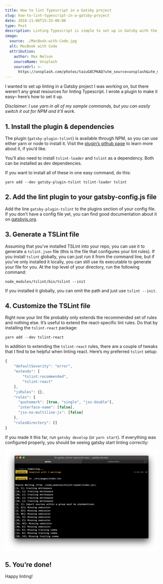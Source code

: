 ```yaml
---
title: How to lint Typescript in a Gatsby project
slug: how-to-lint-typescript-in-a-gatsby-project
date: 2018-11-06T15:33-08:00
type: Post
description: Linting Typescript is simple to set up in Gatsby with the help of a plugin.
image:
  source: ./MacBook-with-Code.jpg
  alt: MacBook with Code
  attribution:
    author: Max Nelson
    sourceName: Unsplash
    sourceUrl: >-
      https://unsplash.com/photos/taiuG8CPKAQ?utm_source=unsplash&utm_medium=referral&utm_content=creditCopyText
---
```


I wanted to set up linting in a Gatsby project I was working on, but there weren’t any great resources for linting Typescript. I wrote a plugin to make it easy– here’s how to set it up.

_Disclaimer: I use yarn in all of my sample commands, but you can easily switch it out for NPM and it’ll work._

## 1. Install the plugin & dependencies

The plugin (`gatsby-plugin-tslint`) is available through NPM, so you can use either yarn or node to install it. Visit the [plugin’s github page](https://github.com/tdharmon/gatbsy-plugin-tslint 'Gatsby TSLint Plugin GitHub page') to learn more about it, if you’d like.

You’ll also need to install `tslint-loader` and `tslint` as a dependency. Both can be installed as dev dependencies.

If you want to install all of these in one easy command, do this:

```shell
yarn add --dev gatsby-plugin-tslint tslint-loader tslint
```

## 2. Add the lint plugin to your gatsby-config.js file

Add the line `gatsby-plugin-tslint` to the plugins section of your config file. If you don’t have a config file yet, you can find good documentation about it on [gatsbyjs.org](https://www.gatsbyjs.org/docs/gatsby-config/ 'Documentation about Gatsby config files').

## 3. Generate a TSLint file

Assuming that you’ve installed TSLint into your repo, you can use it to generate a `tslint.json` file (this is the file that configures your lint rules). If you install `tslint` globally, you can just run it from the command line, but if you’ve only installed it locally, you can still use its executable to generate your file for you. At the top level of your directory, run the following command:

```shell
node_modules/tslint/bin/tslint --init
```

If you installed it globally, you can omit the path and just use `tslint --init`.

## 4. Customize the TSLint file

Right now your lint file probably only extends the recommended set of rules and nothing else. It’s useful to extend the react-specific lint rules. Do that by installing the `tslint-react` package:

```shell
yarn add --dev tslint-react
```

In addition to extending the `tslint-react` rules, there are a couple of tweaks that I find to be helpful when linting react. Here’s my preferred `tslint` setup:

```javascript
{
    "defaultSeverity": "error",
    "extends": [
        "tslint:recommended",
        "tslint-react"
    ],
    "jsRules": {},
    "rules": {
      "quotemark": [true, "single", "jsx-double"],
      "interface-name": [false],
      "jsx-no-multiline-js": [false]
    },
    "rulesDirectory": []
}
```

If you made it this far, run `gatsby develop` (or `yarn start`). If everything was configured properly, you should be seeing gatsby start linting correctly:

![How to lint Typescript in a Gatsby project: Console](./How-to-lint-Typescript-in-a-Gatsby-project-Console.png)

## 5. You’re done!

Happy linting!
